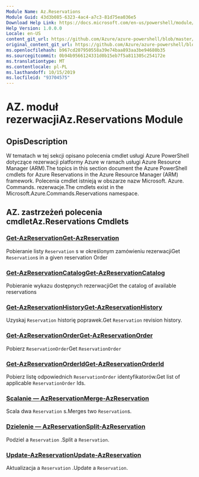 ```yaml
---
Module Name: Az.Reservations
Module Guid: 43d3b085-6323-4ac4-a7c3-81d75ea036e5
Download Help Link: https://docs.microsoft.com/en-us/powershell/module/az.reservations
Help Version: 1.0.0.0
Locale: en-US
content_git_url: https://github.com/Azure/azure-powershell/blob/master/src/Reservations/Reservations/help/Az.Reservations.md
original_content_git_url: https://github.com/Azure/azure-powershell/blob/master/src/Reservations/Reservations/help/Az.Reservations.md
ms.openlocfilehash: b967cd207950558a39e74baa893aa3be94680b35
ms.sourcegitcommit: 0b94b9566124331d0b15eb7f5a811305c254172e
ms.translationtype: MT
ms.contentlocale: pl-PL
ms.lasthandoff: 10/15/2019
ms.locfileid: "93704575"
---
```

# <span data-ttu-id="877aa-101">AZ. moduł rezerwacji</span><span class="sxs-lookup"><span data-stu-id="877aa-101">Az.Reservations Module</span></span>
## <span data-ttu-id="877aa-102">Opis</span><span class="sxs-lookup"><span data-stu-id="877aa-102">Description</span></span>
<span data-ttu-id="877aa-103">W tematach w tej sekcji opisano polecenia cmdlet usługi Azure PowerShell dotyczące rezerwacji platformy Azure w ramach usługi Azure Resource Manager (ARM).</span><span class="sxs-lookup"><span data-stu-id="877aa-103">The topics in this section document the Azure PowerShell cmdlets for Azure Reservations in the Azure Resource Manager (ARM) framework.</span></span> <span data-ttu-id="877aa-104">Polecenia cmdlet istnieją w obszarze nazw Microsoft. Azure. Commands. rezerwacje.</span><span class="sxs-lookup"><span data-stu-id="877aa-104">The cmdlets exist in the Microsoft.Azure.Commands.Reservations namespace.</span></span>

## <span data-ttu-id="877aa-105">AZ. zastrzeżeń polecenia cmdlet</span><span class="sxs-lookup"><span data-stu-id="877aa-105">Az.Reservations Cmdlets</span></span>
### [<span data-ttu-id="877aa-106">Get-AzReservation</span><span class="sxs-lookup"><span data-stu-id="877aa-106">Get-AzReservation</span></span>](Get-AzReservation.md)
<span data-ttu-id="877aa-107">Pobieranie listy `Reservation` s w określonym zamówieniu rezerwacji</span><span class="sxs-lookup"><span data-stu-id="877aa-107">Get `Reservation`s in a given reservation Order</span></span>

### [<span data-ttu-id="877aa-108">Get-AzReservationCatalog</span><span class="sxs-lookup"><span data-stu-id="877aa-108">Get-AzReservationCatalog</span></span>](Get-AzReservationCatalog.md)
<span data-ttu-id="877aa-109">Pobieranie wykazu dostępnych rezerwacji</span><span class="sxs-lookup"><span data-stu-id="877aa-109">Get the catalog of available reservations</span></span>

### [<span data-ttu-id="877aa-110">Get-AzReservationHistory</span><span class="sxs-lookup"><span data-stu-id="877aa-110">Get-AzReservationHistory</span></span>](Get-AzReservationHistory.md)
<span data-ttu-id="877aa-111">Uzyskaj `Reservation` historię poprawek.</span><span class="sxs-lookup"><span data-stu-id="877aa-111">Get `Reservation` revision history.</span></span>

### [<span data-ttu-id="877aa-112">Get-AzReservationOrder</span><span class="sxs-lookup"><span data-stu-id="877aa-112">Get-AzReservationOrder</span></span>](Get-AzReservationOrder.md)
<span data-ttu-id="877aa-113">Pobierz `ReservationOrder`</span><span class="sxs-lookup"><span data-stu-id="877aa-113">Get `ReservationOrder`</span></span>

### [<span data-ttu-id="877aa-114">Get-AzReservationOrderId</span><span class="sxs-lookup"><span data-stu-id="877aa-114">Get-AzReservationOrderId</span></span>](Get-AzReservationOrderId.md)
<span data-ttu-id="877aa-115">Pobierz listę odpowiednich `ReservationOrder` identyfikatorów.</span><span class="sxs-lookup"><span data-stu-id="877aa-115">Get list of applicable `ReservationOrder` Ids.</span></span>

### [<span data-ttu-id="877aa-116">Scalanie — AzReservation</span><span class="sxs-lookup"><span data-stu-id="877aa-116">Merge-AzReservation</span></span>](Merge-AzReservation.md)
<span data-ttu-id="877aa-117">Scala dwa `Reservation` s.</span><span class="sxs-lookup"><span data-stu-id="877aa-117">Merges two `Reservation`s.</span></span>

### [<span data-ttu-id="877aa-118">Dzielenie — AzReservation</span><span class="sxs-lookup"><span data-stu-id="877aa-118">Split-AzReservation</span></span>](Split-AzReservation.md)
<span data-ttu-id="877aa-119">Podziel a `Reservation` .</span><span class="sxs-lookup"><span data-stu-id="877aa-119">Split a `Reservation`.</span></span>

### [<span data-ttu-id="877aa-120">Update-AzReservation</span><span class="sxs-lookup"><span data-stu-id="877aa-120">Update-AzReservation</span></span>](Update-AzReservation.md)
<span data-ttu-id="877aa-121">Aktualizacja a `Reservation` .</span><span class="sxs-lookup"><span data-stu-id="877aa-121">Update a `Reservation`.</span></span>

